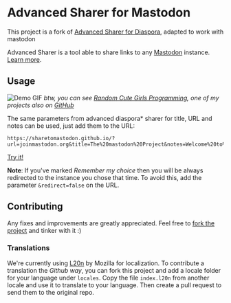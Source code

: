 Advanced Sharer for Mastodon
=========================

This project is a fork of [Advanced Sharer for Diaspora](https://github.com/sharetodiaspora/sharetodiaspora.github.io), adapted to work with mastodon

Advanced Sharer is a tool able to share links to any
[Mastodon](https://github.com/tootsuite/mastodon) instance.
[Learn more](https://sharetomastodon.github.io/about).

## Usage

![Demo GIF](demo.gif)
_btw, you can see [Random Cute Girls Programming](https://rcgp.anjara.eu), one of my projects also on [GitHub](https://github.com/anjaraeu/rcgp)_

The same parameters from advanced diaspora* sharer for title,
URL and notes can be used, just add them to the URL:

```
https://sharetomastodon.github.io/?url=joinmastodon.org&title=The%20mastodon%20Project&notes=Welcome%20to%20mastodon
```

[Try it!](https://sharetomastodon.github.io/?url=joinmastodon.org&title=The%20mastodon%20Project&notes=Welcome%20to%20mastodon)

**Note**: If you've marked *Remember my choice* then you
will be always redirected to the instance you chose that time.
To avoid this, add the parameter `&redirect=false` on the URL.

## Contributing
Any fixes and improvements are greatly appreciated. Feel
free to [fork the project](https://github.com/sharetomastodon/sharetomastodon.github.io/fork)
and tinker with it :)

### Translations
We're currently using [L20n](https://github.com/l20n/l20n.js)
by Mozilla for localization. To contribute a translation the
*Github way*, you can fork this project and add a locale folder
for your language under `locales`. Copy the file `index.l20n`
from another locale and use it to translate to your language.
Then create a pull request to send them to the original repo.
